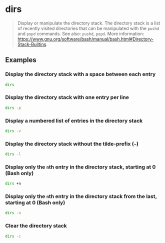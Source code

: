 # dirs

> Display or manipulate the directory stack. The directory stack is a list of recently visited directories that can be manipulated with the `pushd` and `popd` commands. See also: `pushd`, `popd`. More information: <https://www.gnu.org/software/bash/manual/bash.html#Directory-Stack-Builtins>.

## Examples

### Display the directory stack with a space between each entry

```bash
dirs
```

### Display the directory stack with one entry per line

```bash
dirs -p
```

### Display a numbered list of entries in the directory stack

```bash
dirs -v
```

### Display the directory stack without the tilde-prefix (`~`)

```bash
dirs -l
```

### Display only the `n`th entry in the directory stack, starting at 0 (Bash only)

```bash
dirs +n
```

### Display only the `n`th entry in the directory stack from the last, starting at 0 (Bash only)

```bash
dirs -n
```

### Clear the directory stack

```bash
dirs -c
```
